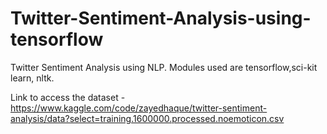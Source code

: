 # Twitter-Sentiment-Analysis-using-tensorflow
Twitter Sentiment Analysis using NLP.  Modules used are tensorflow,sci-kit learn, nltk.

Link to access the dataset - https://www.kaggle.com/code/zayedhaque/twitter-sentiment-analysis/data?select=training.1600000.processed.noemoticon.csv
